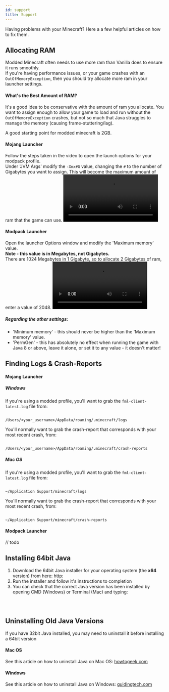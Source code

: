 ```yaml
---
id: support
title: Support
---
```

Having problems with your Minecraft? Here a a few helpful articles on how to fix them.

## Allocating RAM

Modded Minecraft often needs to use more ram than Vanilla does to ensure it runs smoothly.  
If you're having performance issues, or your game crashes with an `OutOfMemoryException`, then you should try allocate more ram in your launcher settings.

#### What's the Best Amount of RAM?

It's a good idea to be conservative with the amount of ram you allocate. You want to assign enough to allow your game to load and run without the `OutOfMemoryException` crashes, but not so much that Java struggles to manage the memory (causing frame-stuttering/lag).

A good starting point for modded minecraft is 2GB.

#### Mojang Launcher

Follow the steps taken in the video to open the launch options for your modpack profile.  
Under 'JVM Args' modify the `-Xmx#G` value, changing the `#` to the number of Gigabytes you want to assign.
This will become the maximum amount of ram that the game can use.
<video src="../../static/mojang-jvm-args.mp4" width={560} height={350} controls={true} preload="" /> 

#### Modpack Launcher

Open the launcher Options window and modify the 'Maximum memory' value.  
**Note - this value is in Megabytes, not Gigabytes.**  
There are 1024 Megabytes in 1 Gigabyte, so to allocate 2 Gigabytes of ram, enter a value of 2048.
<video src="../../static/launcher-jvm-args.mp4" width={560} height={350} controls={true} preload="" /> 

##### Regarding the other settings:

-   'Minimum memory' - this should never be higher than the 'Maximum memory' value.
-   'PermGen' - this has absolutely no effect when running the game with Java 8 or above, leave it alone, or set it to any value - it doesn't matter!

## Finding Logs & Crash-Reports

#### Mojang Launcher

##### Windows

If you're using a modded profile, you'll want to grab the `fml-client-latest.log` file from:

```

/Users/<your_username>/AppData/roaming/.minecraft/logs

```

You'll normally want to grab the crash-report that corresponds with your most recent crash, from:

```

/Users/<your_username>/AppData/roaming/.minecraft/crash-reports

```

##### Mac OS

If you're using a modded profile, you'll want to grab the `fml-client-latest.log` file from:

```

~/Application Support/minecraft/logs

```

You'll normally want to grab the crash-report that corresponds with your most recent crash, from:

```

~/Application Support/minecraft/crash-reports

```

#### Modpack Launcher

// todo

## Installing 64bit Java

1.  Download the 64bit Java installer for your operating system (the **x64** version) from here:
    http:
2.  Run the installer and follow it's instructions to completion
3.  You can check that the correct Java version has been installed by opening CMD (Windows) or Terminal (Mac) and typing:

```



```

## Uninstalling Old Java Versions

If you have 32bit Java installed, you may need to uninstall it before installing a 64bit version

#### Mac OS

See this article on how to uninstall Java on Mac OS: [howtogeek.com](https://www.howtogeek.com/230145/how-to-uninstall-java-on-mac-os-x/)

#### Windows

See this article on how to uninstall Java on Windows: [guidingtech.com](https://www.guidingtech.com/20274/completely-remove-uninstall-java-windows-pc/)
